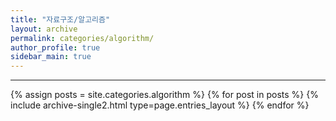 ```yaml
---
title: "자료구조/알고리즘"
layout: archive
permalink: categories/algorithm/
author_profile: true
sidebar_main: true
---
```


***

{% assign posts = site.categories.algorithm %}
{% for post in posts %} {% include archive-single2.html type=page.entries_layout %} {% endfor %}